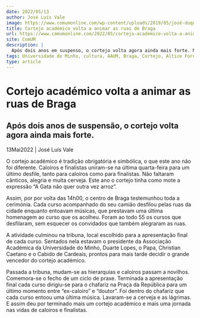 ```yaml
---
date: 2022/05/13
author: José Luís Vale
image: https://www.comumonline.com/wp-content/uploads/2019/05/josé-duque_cortejo-1-1500x1000.jpg
title: Cortejo académico volta a animar as ruas de Braga
url: https://www.comumonline.com/2022/05/cortejo-academico-volta-a-animar-as-ruas-de-braga/
site: ComUM
description: |
  Após dois anos em suspenso, o cortejo volta agora ainda mais forte. Na última quarta feira estudantes de todos os cursos desfilaram pela cidade.
tags: Universidade do Minho, cultura, AAUM, Braga, Cortejo, Altice Forum Braga, Enterro da Gata 2022
type: article
---
```



# Cortejo académico volta a animar as ruas de Braga

## Após dois anos de suspensão, o cortejo volta agora ainda mais forte.

13Mai2022 | José Luís Vale

O cortejo académico é tradição obrigatória e simbólica, o que este ano não foi diferente. Caloiros e finalistas uniram-se na última quarta-feira para um último desfile, tanto para caloiros como para finalistas. Não faltaram cânticos, alegria e muita cerveja. Este ano o cortejo tinha como mote a expressão “A Gata não quer outra vez arroz”.

Assim, por por volta das 14h00, o centro de Braga testemunhou toda a cerimónia. Cada curso acompanhado do seu camião desfilou pelas ruas da cidade enquanto entoavam músicas, que prestavam uma última homenagem ao curso que os acolheu. Foram ao todo 55 os cursos que desfilaram, sem esquecer os convidados que também alegraram as ruas.

A atividade culminou na tribuna, local escolhido para a apresentação final de cada curso. Sentados nela estavam o presidente da Associação Académica da Universidade do Minho, Duarte Lopes, o Papa, Christian Caetano e o Cabido de Cardeais, prontos para mais tarde decidir o grande vencedor do cortejo académico.

Passada a tribuna, mudam-se as hierarquias e caloiros passam a novilhos. Comemora-se o fecho de um ciclo de praxe. Terminada a apresentação final cada curso dirigiu-se para o chafariz na Praça da República para um último momento entre “ex-caloiro” e “doutor”. Foi dentro do chafariz que cada curso entoou uma última música. Lavaram-se a cerveja e as lágrimas. E assim deu por terminado mais um cortejo académico e mais uma jornada nas vidas de caloiros e finalistas.
